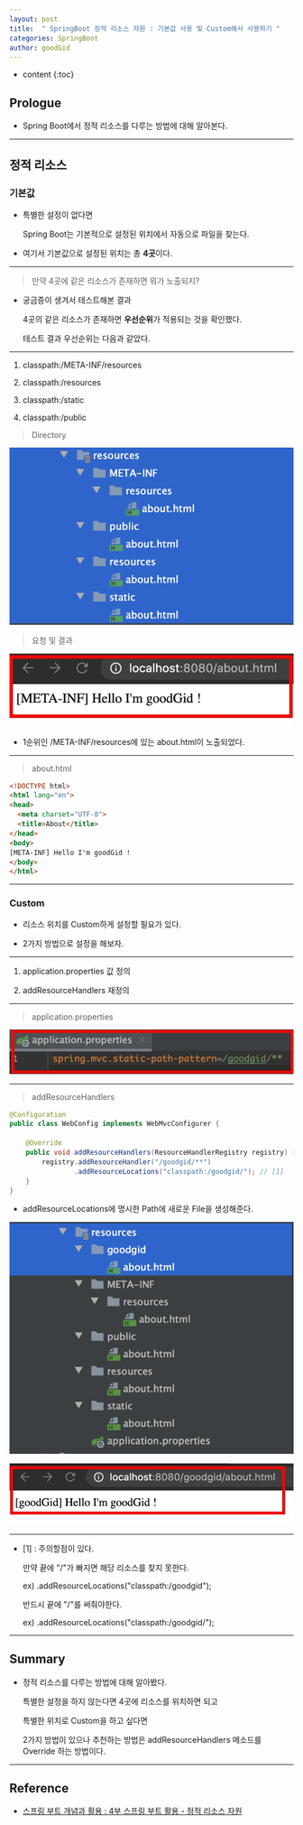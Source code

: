 ```yaml
---
layout: post
title:  " SpringBoot 정적 리소스 자원 : 기본값 사용 및 Custom해서 사용하기 "
categories: SpringBoot
author: goodGid
---
```

* content
{:toc}

## Prologue

* Spring Boot에서 정적 리소스를 다루는 방법에 대해 알아본다.



---

## 정적 리소스

### 기본값

* 특별한 설정이 없다면

  Spring Boot는 기본적으로 설정된 위치에서 자동으로 파일을 찾는다.

* 여기서 기본값으로 설정된 위치는 총 **4곳**이다.

---

> 만약 4곳에 같은 리소스가 존재하면 뭐가 노출되지?

* 궁금증이 생겨서 테스트해본 결과

  4곳의 같은 리소스가 존재하면 **우선순위**가 적용되는 것을 확인했다.

  테스트 결과 우선순위는 다음과 같았다.

---

1. classpath:/META-INF/resources

2. classpath:/resources

3. classpath:/static

4. classpath:/public

> Directory

![](/assets/img/spring/Spring-Boot-Static-Resources_1.png)

> 요청 및 결과

![](/assets/img/spring/Spring-Boot-Static-Resources_2.jpg)

* 1순위인 /META-INF/resources에 있는 about.html이 노출되었다.


---


> about.html

``` html
<!DOCTYPE html>
<html lang="en">
<head>
  <meta charset="UTF-8">
  <title>About</title>
</head>
<body>
[META-INF] Hello I'm goodGid !
</body>
</html>
```



---

### Custom

* 리소스 위치를 Custom하게 설정할 필요가 있다.

* 2가지 방법으로 설정을 해보자.

---

1. application.properties 값 정의

2. addResourceHandlers 재정의

---

> application.properties

![](/assets/img/spring/Spring-Boot-Static-Resources_5.jpg)

---

> addResourceHandlers

``` java
@Configuration
public class WebConfig implements WebMvcConfigurer {

    @Override
    public void addResourceHandlers(ResourceHandlerRegistry registry) {
        registry.addResourceHandler("/goodgid/**")
                .addResourceLocations("classpath:/goodgid/"); // [1]
    }
}
```

* addResourceLocations에 명시한 Path에 새로운 File을 생성해준다.

![](/assets/img/spring/Spring-Boot-Static-Resources_3.png)

![](/assets/img/spring/Spring-Boot-Static-Resources_4.jpg)

---

* [1] : 주의할점이 있다.

  만약 끝에 "/"가 빠지면 해당 리소스를 찾지 못한다.

  ex) .addResourceLocations("classpath:/goodgid");

  반드시 끝에 "/"를 써줘야한다.

  ex) .addResourceLocations("classpath:/goodgid/");

---


## Summary

* 정적 리소스를 다루는 방법에 대해 알아봤다.

  특별한 설정을 하지 않는다면 4곳에 리소스를 위치하면 되고
  
  특별한 위치로 Custom을 하고 싶다면 
  
  2가지 방법이 있으나 추천하는 방법은 addResourceHandlers 메소드를 Override 하는 방법이다.

---

## Reference

* [스프링 부트 개념과 활용 : 4부 스프링 부트 활용 - 정적 리소스 자원](https://www.inflearn.com/course/%EC%8A%A4%ED%94%84%EB%A7%81%EB%B6%80%ED%8A%B8)